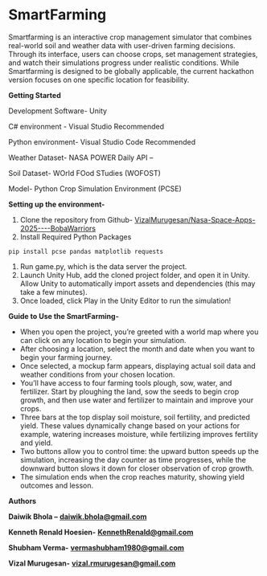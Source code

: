 # SmartFarming

Smartfarming is an interactive crop management simulator that combines real-world soil and weather data with user-driven farming decisions. Through its interface, users can choose crops, set management strategies, and watch their simulations progress under realistic conditions. While Smartfarming is designed to be globally applicable, the current hackathon version focuses on one specific location for feasibility.

**Getting Started**

Development Software- Unity

C# environment - Visual Studio Recommended

Python environment- Visual Studio Code Recommended

Weather Dataset- NASA POWER Daily API –

Soil Dataset- WOrld FOod STudies (WOFOST)

Model- Python Crop Simulation Environment (PCSE)

**Setting up the environment-**

1. Clone the repository from Github- [VizalMurugesan/Nasa-Space-Apps-2025----BobaWarriors](https://github.com/VizalMurugesan/Nasa-Space-Apps-2025----BobaWarriors/tree/main)
2. Install Required Python Packages
   
```pip install pcse pandas matplotlib requests```

1. Run game.py, which is the data server the project.
3. Launch Unity Hub, add the cloned project folder, and open it in Unity. Allow Unity to automatically import assets and dependencies (this may take a few minutes).
4. Once loaded, click Play in the Unity Editor to run the simulation!

**Guide to Use the SmartFarming-**

* When you open the project, you’re greeted with a world map where you can click on any location to begin your simulation.
* After choosing a location, select the month and date when you want to begin your farming journey.
* Once selected, a mockup farm appears, displaying actual soil data and weather conditions from your chosen location.
* You’ll have access to four farming tools plough, sow, water, and fertilizer. Start by ploughing the land, sow the seeds to begin crop growth, and then use water and fertilizer to maintain and improve your crops.
* Three bars at the top display soil moisture, soil fertility, and predicted yield. These values dynamically change based on your actions for example, watering increases moisture, while fertilizing improves fertility and yield.
* Two buttons allow you to control time: the upward button speeds up the simulation, increasing the day counter as time progresses, while the downward button slows it down for closer observation of crop growth.
* The simulation ends when the crop reaches maturity, showing yield outcomes and lesson.

**Authors**

**Daiwik Bhola –** **daiwik.bhola@gmail.com**

**Kenneth Renald Hoesien-** **KennethRenald@gmail.com**

**Shubham Verma-** **vermashubham1980@gmail.com**

**Vizal Murugesan-** **vizal.rmurugesan@gmail.com**
